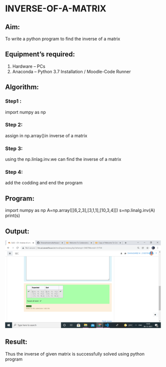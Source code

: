 # INVERSE-OF-A-MATRIX
## Aim:
To write a python program to find the inverse of a matrix
## Equipment’s required:
1. 	Hardware – PCs
2. 	Anaconda – Python 3.7 Installation / Moodle-Code Runner
## Algorithm:
### Step1 :
import  numpy as np
### Step 2: 
assign in np.array()in inverse of a matrix
### Step 3: 
using the np.linlag.inv.we can find the inverse of a matrix
### Step 4: 
add the codding and end the program

## Program:
import numpy as np
A=np.array([[6,2,3],[3,1,1],[10,3,4]])
s=np.linalg.inv(A)
print(s)
## Output:
![GitHub Logo](.//image.png)
## Result:
Thus the inverse of given matrix is successfully solved using python program

